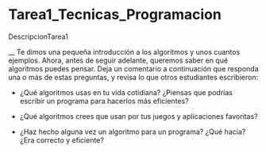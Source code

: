 # Tarea1_Tecnicas_Programacion
DescripcionTarea1

__ Te dimos una pequeña introducción a los algoritmos y unos cuantos ejemplos. Ahora, antes de seguir adelante, queremos saber en qué algoritmos puedes pensar.
Deja un comentario a continuación que responda una o más de estas preguntas, y revisa lo que otros estudiantes escribieron:

* ¿Qué algoritmos usas en tu vida cotidiana? ¿Piensas que podrías escribir un programa para hacerlos más eficientes?

* ¿Qué algoritmos crees que usan por tus juegos y aplicaciones favoritas?

* ¿Haz hecho alguna vez un algoritmo para un programa? ¿Qué hacía? ¿Era correcto y eficiente?
